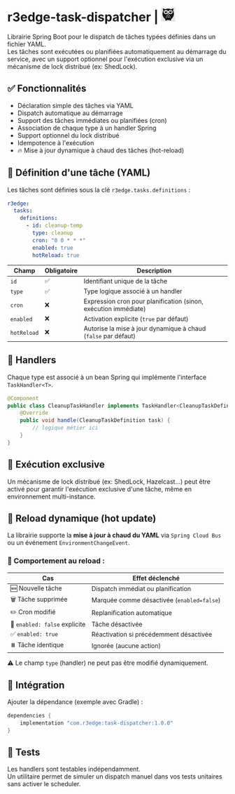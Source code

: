 # r3edge-task-dispatcher | ![Logo](logo_ds.png)

Librairie Spring Boot pour le dispatch de tâches typées définies dans un fichier YAML.  
Les tâches sont exécutées ou planifiées automatiquement au démarrage du service, avec un support optionnel pour l'exécution exclusive via un mécanisme de lock distribué (ex: ShedLock).

## ✅ Fonctionnalités

- Déclaration simple des tâches via YAML
- Dispatch automatique au démarrage
- Support des tâches immédiates ou planifiées (cron)
- Association de chaque type à un handler Spring
- Support optionnel du lock distribué
- Idempotence à l'exécution
- 🔥 Mise à jour dynamique à chaud des tâches (hot-reload)

## 🧱 Définition d'une tâche (YAML)

Les tâches sont définies sous la clé `r3edge.tasks.definitions` :

```yaml
r3edge:
  tasks:
    definitions:
      - id: cleanup-temp
        type: cleanup
        cron: "0 0 * * *"
        enabled: true
        hotReload: true
```

| Champ       | Obligatoire | Description                                                                |
|-------------|-------------|----------------------------------------------------------------------------|
| `id`        | ✅           | Identifiant unique de la tâche                                             |
| `type`      | ✅           | Type logique associé à un handler                                          |
| `cron`      | ❌           | Expression cron pour planification (sinon, exécution immédiate)            |
| `enabled`   | ❌           | Activation explicite (`true` par défaut)                                   |
| `hotReload` | ❌           | Autorise la mise à jour dynamique à chaud (`false` par défaut)             |

## 🧩 Handlers

Chaque type est associé à un bean Spring qui implémente l'interface `TaskHandler<T>`.

```java
@Component
public class CleanupTaskHandler implements TaskHandler<CleanupTaskDefinition> {
    @Override
    public void handle(CleanupTaskDefinition task) {
        // logique métier ici
    }
}
```

## 🔐 Exécution exclusive

Un mécanisme de lock distribué (ex: ShedLock, Hazelcast...) peut être activé pour garantir l'exécution exclusive d'une tâche, même en environnement multi-instance.

## 🔁 Reload dynamique (hot update)

La librairie supporte la **mise à jour à chaud du YAML** via `Spring Cloud Bus` ou un événement `EnvironmentChangeEvent`.

### 🔄 Comportement au reload :

| Cas                              | Effet déclenché                                       |
|----------------------------------|--------------------------------------------------------|
| 🆕 Nouvelle tâche                | Dispatch immédiat ou planification                    |
| 🗑️ Tâche supprimée              | Marquée comme désactivée (`enabled=false`)            |
| ✏️ Cron modifié                 | Replanification automatique                           |
| 🚫 `enabled: false` explicite   | Tâche désactivée                                      |
| ✅ `enabled: true`              | Réactivation si précédemment désactivée               |
| ⏸️ Tâche identique              | Ignorée (aucune action)                               |

⚠️ Le champ `type` (handler) ne peut pas être modifié dynamiquement.

## 🚀 Intégration

Ajouter la dépendance (exemple avec Gradle) :

```groovy
dependencies {
    implementation "com.r3edge:task-dispatcher:1.0.0"
}
```

## 🧪 Tests

Les handlers sont testables indépendamment.  
Un utilitaire permet de simuler un dispatch manuel dans vos tests unitaires sans activer le scheduler.
